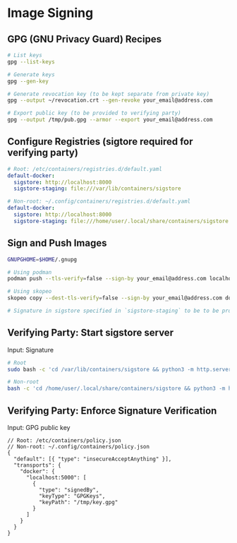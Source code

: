 # Image Signing

## GPG (GNU Privacy Guard) Recipes

```sh
# List keys
gpg --list-keys

# Generate keys
gpg --gen-key

# Generate revocation key (to be kept separate from private key)
gpg --output ~/revocation.crt --gen-revoke your_email@address.com

# Export public key (to be provided to verifying party)
gpg --output /tmp/pub.gpg --armor --export your_email@address.com
```

## Configure Registries (sigtore required for verifying party)

```yml
# Root: /etc/containers/registries.d/default.yaml
default-docker:
  sigstore: http://localhost:8000
  sigstore-staging: file:///var/lib/containers/sigstore

# Non-root: ~/.config/containers/registries.d/default.yaml
default-docker:
  sigstore: http://localhost:8000
  sigstore-staging: file:///home/user/.local/share/containers/sigstore
```

## Sign and Push Images

```sh
GNUPGHOME=$HOME/.gnupg

# Using podman
podman push --tls-verify=false --sign-by your_email@address.com localhost:5000/alpine

# Using skopeo
skopeo copy --dest-tls-verify=false --sign-by your_email@address.com docker://docker.io/alpine:latest docker://localhost:5000/alpine:latest

# Signature in sigstore specified in `sigstore-staging` to be to be provided to verifying party
```

## Verifying Party: Start sigstore server

Input: Signature

```sh
# Root
sudo bash -c 'cd /var/lib/containers/sigstore && python3 -m http.server'

# Non-root
bash -c 'cd /home/user/.local/share/containers/sigstore && python3 -m http.server'
```

## Verifying Party: Enforce Signature Verification

Input: GPG public key

```jsonc
// Root: /etc/containers/policy.json
// Non-root: ~/.config/containers/policy.json
{
  "default": [{ "type": "insecureAcceptAnything" }],
  "transports": {
    "docker": {
      "localhost:5000": [
        {
          "type": "signedBy",
          "keyType": "GPGKeys",
          "keyPath": "/tmp/key.gpg"
        }
      ]
    }
  }
}
```
